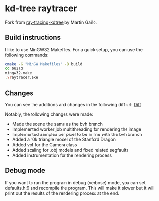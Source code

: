 # kd-tree raytracer 

Fork from [ray-tracing-kdtree](https://github.com/sio13/ray-tracing-kdtree) by Martin Gaňo.

## Build instructions

I like to use MinGW32 Makefiles. For a quick setup, you can use the following commands:
```bash 
cmake -G "MinGW Makefiles" -B build
cd build
mingw32-make
.\raytracer.exe
```

## Changes

You can see the additions and changes in the following diff url: [Diff](https://github.com/mattie078/INFOMAGR-1-2024/compare/d5e4c1c..d47a110)

Notably, the following changes were made:
- Made the scene the same as the bvh branch
- Implemented worker job multithreading for rendering the image
- Implemented samples per pixel to be in line with the bvh branch
- Added a 10k triangle model of the Stanford Dragon
- Added vof for the Camera class
- Added scaling for .obj models and fixed related segfaults
- Added instrumentation for the rendering process

## Debug mode

If you want to run the program in debug (verbose) mode, you can set defaults.h:9 and recompile the program. This will make it slower but it will print out the results of the rendering process at the end.